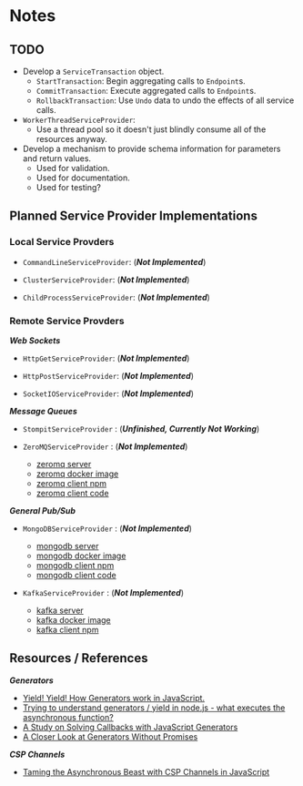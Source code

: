 
# Notes


## TODO

- Develop a `ServiceTransaction` object.
	- `StartTransaction`: Begin aggregating calls to `Endpoint`s.
	- `CommitTransaction`: Execute aggregated calls to `Endpoint`s.
	- `RollbackTransaction`: Use `Undo` data to undo the effects of all service calls.
- `WorkerThreadServiceProvider`:
	- Use a thread pool so it doesn't just blindly consume all of the resources anyway.
- Develop a mechanism to provide schema information for parameters and return values.
	- Used for validation.
	- Used for documentation.
	- Used for testing?


## Planned Service Provider Implementations


### Local Service Provders

- `CommandLineServiceProvider`: (***Not Implemented***)

- `ClusterServiceProvider`: (***Not Implemented***)

- `ChildProcessServiceProvider`: (***Not Implemented***)

### Remote Service Provders

***Web Sockets***

- `HttpGetServiceProvider`: (***Not Implemented***)

- `HttpPostServiceProvider`: (***Not Implemented***)

- `SocketIOServiceProvider`: (***Not Implemented***)

***Message Queues***

- `StompitServiceProvider` : (***Unfinished, Currently Not Working***)

- `ZeroMQServiceProvider` : (***Not Implemented***)
	- [zeromq server](https://zeromq.org/)
	- [zeromq docker image](https://hub.docker.com/r/zeromq/zeromq/)
	- [zeromq client npm](https://www.npmjs.com/package/zeromq)
	- [zeromq client code](https://github.com/zeromq/zeromq.js)

***General Pub/Sub***

- `MongoDBServiceProvider` : (***Not Implemented***)
	- [mongodb server](https://www.mongodb.com/)
	- [mongodb docker image](https://hub.docker.com/_/mongo)
	- [mongodb client npm](https://www.npmjs.com/package/mongodb)
	- [mongodb client code](https://github.com/mongodb/node-mongodb-native)

- `KafkaServiceProvider` : (***Not Implemented***)
	- [kafka server](https://kafka.apache.org/)
	- [kafka docker image](https://hub.docker.com/r/spotify/kafka)
	- [kafka client npm](https://www.npmjs.com/package/kafka-node)


## Resources / References

***Generators***

- [Yield! Yield! How Generators work in JavaScript.](https://www.freecodecamp.org/news/yield-yield-how-generators-work-in-javascript-3086742684fc/)
- [Trying to understand generators / yield in node.js - what executes the asynchronous function?](https://stackoverflow.com/questions/17516952/trying-to-understand-generators-yield-in-node-js-what-executes-the-asynchron)
- [A Study on Solving Callbacks with JavaScript Generators](https://jlongster.com/A-Study-on-Solving-Callbacks-with-JavaScript-Generators)
- [A Closer Look at Generators Without Promises](https://jlongster.com/A-Closer-Look-at-Generators-Without-Promises)

***CSP Channels***

- [Taming the Asynchronous Beast with CSP Channels in JavaScript](https://jlongster.com/Taming-the-Asynchronous-Beast-with-CSP-in-JavaScript)


